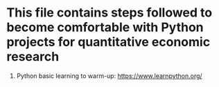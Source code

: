 # This file contains steps followed to become comfortable with Python projects for quantitative economic research
1. Python basic learning to warm-up: https://www.learnpython.org/
